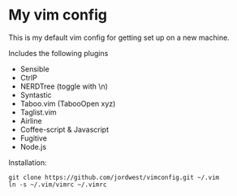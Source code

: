 My vim config
=============

This is my default vim config for getting set up on a new machine.

Includes the following plugins
 - Sensible
 - CtrlP
 - NERDTree (toggle with \n)
 - Syntastic
 - Taboo.vim (TabooOpen xyz)
 - Taglist.vim
 - Airline
 - Coffee-script & Javascript
 - Fugitive
 - Node.js

Installation:

    git clone https://github.com/jordwest/vimconfig.git ~/.vim
    ln -s ~/.vim/vimrc ~/.vimrc
